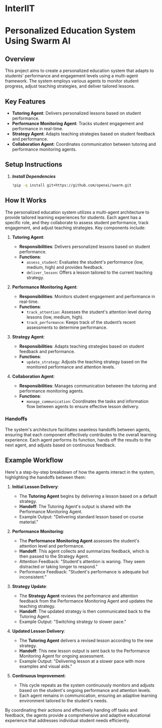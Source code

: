 # InterIIT

# Personalized Education System Using Swarm AI

## Overview
This project aims to create a personalized education system that adapts to students' performance and engagement levels using a multi-agent framework. The system employs various agents to monitor student progress, adjust teaching strategies, and deliver tailored lessons.

## Key Features
- **Tutoring Agent**: Delivers personalized lessons based on student performance.
- **Performance Monitoring Agent**: Tracks student engagement and performance in real-time.
- **Strategy Agent**: Adapts teaching strategies based on student feedback and performance.
- **Collaboration Agent**: Coordinates communication between tutoring and performance monitoring agents.

## Setup Instructions


1. ***Install Dependencies***
   ```bash
   !pip -q install git+https://github.com/openai/swarm.git
## How It Works

The personalized education system utilizes a multi-agent architecture to provide tailored learning experiences for students. Each agent has a specific role, and they collaborate to assess student performance, track engagement, and adjust teaching strategies. Key components include:

1. **Tutoring Agent**: 
   - **Responsibilities**: Delivers personalized lessons based on student performance.
   - **Functions**:
     - `assess_student`: Evaluates the student's performance (low, medium, high) and provides feedback.
     - `deliver_lesson`: Offers a lesson tailored to the current teaching strategy.

2. **Performance Monitoring Agent**:
   - **Responsibilities**: Monitors student engagement and performance in real-time.
   - **Functions**:
     - `track_attention`: Assesses the student's attention level during lessons (low, medium, high).
     - `track_performance`: Keeps track of the student’s recent assessments to determine performance.

3. **Strategy Agent**:
   - **Responsibilities**: Adapts teaching strategies based on student feedback and performance.
   - **Functions**:
     - `update_strategy`: Adjusts the teaching strategy based on the monitored performance and attention levels.

4. **Collaboration Agent**:
   - **Responsibilities**: Manages communication between the tutoring and performance monitoring agents.
   - **Functions**:
     - `manage_communication`: Coordinates the tasks and information flow between agents to ensure effective lesson delivery.

### Handoffs
The system's architecture facilitates seamless handoffs between agents, ensuring that each component effectively contributes to the overall learning experience. Each agent performs its function, hands off the results to the next agent, and adjusts based on continuous feedback.

## Example Workflow

Here's a step-by-step breakdown of how the agents interact in the system, highlighting the handoffs between them:

1. **Initial Lesson Delivery**:
   - The **Tutoring Agent** begins by delivering a lesson based on a default strategy.
   - **Handoff**: The Tutoring Agent's output is shared with the Performance Monitoring Agent.
   - Example Output: "Delivering standard lesson based on course material."

2. **Performance Monitoring**:
   - The **Performance Monitoring Agent** assesses the student's attention level and performance.
   - **Handoff**: This agent collects and summarizes feedback, which is then passed to the Strategy Agent.
   - Attention Feedback: "Student's attention is waning. They seem distracted or taking longer to respond."
   - Performance Feedback: "Student's performance is adequate but inconsistent."

3. **Strategy Update**:
   - The **Strategy Agent** reviews the performance and attention feedback from the Performance Monitoring Agent and updates the teaching strategy.
   - **Handoff**: The updated strategy is then communicated back to the Tutoring Agent.
   - Example Output: "Switching strategy to slower pace."

4. **Updated Lesson Delivery**:
   - The **Tutoring Agent** delivers a revised lesson according to the new strategy.
   - **Handoff**: This new lesson output is sent back to the Performance Monitoring Agent for ongoing assessment.
   - Example Output: "Delivering lesson at a slower pace with more examples and visual aids."

5. **Continuous Improvement**:
   - This cycle repeats as the system continuously monitors and adjusts based on the student's ongoing performance and attention levels. 
   - Each agent remains in communication, ensuring an adaptive learning environment tailored to the student's needs.

By coordinating their actions and effectively handing off tasks and feedback, the agents provide a comprehensive and adaptive educational experience that addresses individual student needs efficiently.
